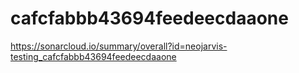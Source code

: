 # cafcfabbb43694feedeecdaaone
https://sonarcloud.io/summary/overall?id=neojarvis-testing_cafcfabbb43694feedeecdaaone
